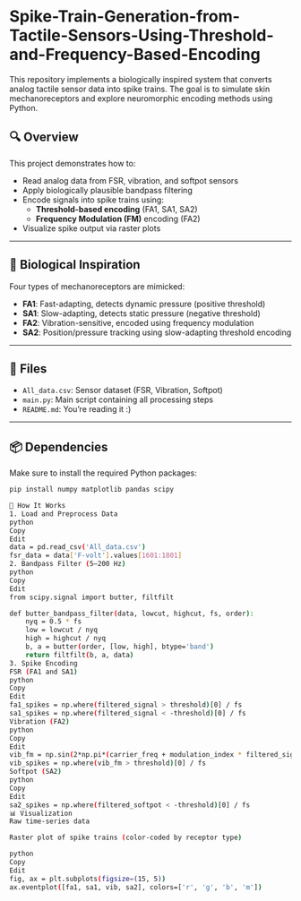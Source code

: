 # Spike-Train-Generation-from-Tactile-Sensors-Using-Threshold-and-Frequency-Based-Encoding

This repository implements a biologically inspired system that converts analog tactile sensor data into spike trains. The goal is to simulate skin mechanoreceptors and explore neuromorphic encoding methods using Python.

## 🔍 Overview

This project demonstrates how to:

- Read analog data from FSR, vibration, and softpot sensors
- Apply biologically plausible bandpass filtering
- Encode signals into spike trains using:
  - **Threshold-based encoding** (FA1, SA1, SA2)
  - **Frequency Modulation (FM)** encoding (FA2)
- Visualize spike output via raster plots

---

## 🧠 Biological Inspiration

Four types of mechanoreceptors are mimicked:
- **FA1**: Fast-adapting, detects dynamic pressure (positive threshold)
- **SA1**: Slow-adapting, detects static pressure (negative threshold)
- **FA2**: Vibration-sensitive, encoded using frequency modulation
- **SA2**: Position/pressure tracking using slow-adapting threshold encoding

---

## 📁 Files

- `All_data.csv`: Sensor dataset (FSR, Vibration, Softpot)
- `main.py`: Main script containing all processing steps
- `README.md`: You’re reading it :)

---

## 📦 Dependencies

Make sure to install the required Python packages:

```bash
pip install numpy matplotlib pandas scipy

🧪 How It Works
1. Load and Preprocess Data
python
Copy
Edit
data = pd.read_csv('All_data.csv')
fsr_data = data['F-volt'].values[1601:1801]
2. Bandpass Filter (5–200 Hz)
python
Copy
Edit
from scipy.signal import butter, filtfilt

def butter_bandpass_filter(data, lowcut, highcut, fs, order):
    nyq = 0.5 * fs
    low = lowcut / nyq
    high = highcut / nyq
    b, a = butter(order, [low, high], btype='band')
    return filtfilt(b, a, data)
3. Spike Encoding
FSR (FA1 and SA1)
python
Copy
Edit
fa1_spikes = np.where(filtered_signal > threshold)[0] / fs
sa1_spikes = np.where(filtered_signal < -threshold)[0] / fs
Vibration (FA2)
python
Copy
Edit
vib_fm = np.sin(2*np.pi*(carrier_freq + modulation_index * filtered_signal)*t)
vib_spikes = np.where(vib_fm > threshold)[0] / fs
Softpot (SA2)
python
Copy
Edit
sa2_spikes = np.where(filtered_softpot < -threshold)[0] / fs
📊 Visualization
Raw time-series data

Raster plot of spike trains (color-coded by receptor type)

python
Copy
Edit
fig, ax = plt.subplots(figsize=(15, 5))
ax.eventplot([fa1, sa1, vib, sa2], colors=['r', 'g', 'b', 'm'])
